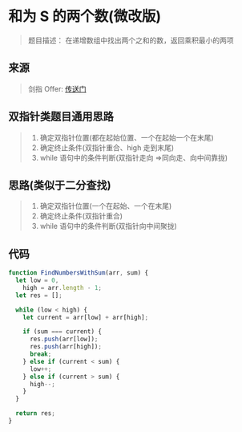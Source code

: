 # 和为 S 的两个数(微改版)

> 题目描述： 在递增数组中找出两个之和的数，返回乘积最小的两项

## 来源

> 剑指 Offer: [传送门](https://leetcode-cn.com/problems/he-wei-sde-liang-ge-shu-zi-lcof/)

## 双指针类题目通用思路

> 1. 确定双指针位置(都在起始位置、一个在起始一个在末尾)
> 2. 确定终止条件(双指针重合、high 走到末尾)
> 3. while 语句中的条件判断(双指针走向 =>同向走、向中间靠拢)

## 思路(类似于二分查找)

> 1. 确定双指针位置(一个在起始、一个在末尾)
> 2. 确定终止条件(双指针重合)
> 3. while 语句中的条件判断(双指针向中间聚拢)

## 代码

```js
function FindNumbersWithSum(arr, sum) {
  let low = 0,
    high = arr.length - 1;
  let res = [];

  while (low < high) {
    let current = arr[low] + arr[high];

    if (sum === current) {
      res.push(arr[low]);
      res.push(arr[high]);
      break;
    } else if (current < sum) {
      low++;
    } else if (current > sum) {
      high--;
    }
  }

  return res;
}
```
